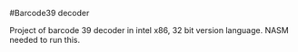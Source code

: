 #Barcode39 decoder

Project of barcode 39 decoder in intel x86, 32 bit version language.
NASM needed to run this.
